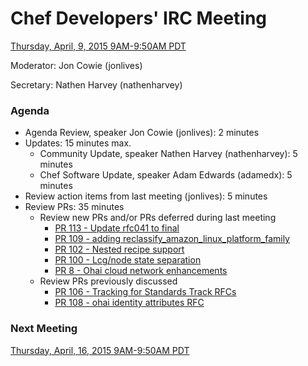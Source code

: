 # Chef Developers' IRC Meeting

[Thursday, April, 9, 2015 9AM-9:50AM PDT](http://www.timeanddate.com/worldclock/fixedtime.html?msg=%23chef-hacking+developers%27+meeting&iso=20150409T12&p1=419&am=50)

Moderator:  Jon Cowie (jonlives)

Secretary:  Nathen Harvey (nathenharvey)

### Agenda
* Agenda Review, speaker Jon Cowie (jonlives): 2 minutes
* Updates: 15 minutes max.
  * Community Update, speaker Nathen Harvey (nathenharvey): 5 minutes
  * Chef Software Update, speaker Adam Edwards (adamedx): 5 minutes
* Review action items from last meeting (jonlives): 5 minutes
* Review PRs:  35 minutes
  * Review new PRs and/or PRs deferred during last meeting
    * [PR 113 - Update rfc041 to final](https://github.com/chef/chef-rfc/pull/113)
    * [PR 109 - adding reclassify_amazon_linux_platform_family](https://github.com/chef/chef-rfc/pull/109)
    * [PR 102 - Nested recipe support](https://github.com/chef/chef-rfc/pull/102)
    * [PR 100 - Lcg/node state separation](https://github.com/chef/chef-rfc/pull/100)
    * [PR 8 - Ohai cloud network enhancements](https://github.com/chef/chef-rfc/pull/8)
  * Review PRs previously discussed
    * [PR 106 - Tracking for Standards Track RFCs](https://github.com/chef/chef-rfc/pull/106)
    * [PR 108 - ohai identity attributes RFC](https://github.com/chef/chef-rfc/pull/108)

### Next Meeting

[Thursday, April, 16, 2015 9AM-9:50AM PDT](http://www.timeanddate.com/worldclock/fixedtime.html?msg=%23chef-hacking+developers%27+meeting&iso=20150416T12&p1=419&am=50)
